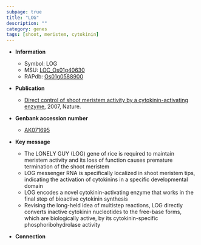 ```yaml
---
subpage: true
title: "LOG"
description: ""
category: genes
tags: [shoot, meristem, cytokinin]
---
```


* **Information**  
    + Symbol: LOG  
    + MSU: [LOC_Os01g40630](http://rice.plantbiology.msu.edu/cgi-bin/ORF_infopage.cgi?orf=LOC_Os01g40630)  
    + RAPdb: [Os01g0588900](http://rapdb.dna.affrc.go.jp/viewer/gbrowse_details/irgsp1?name=Os01g0588900)  

* **Publication**  
    + [Direct control of shoot meristem activity by a cytokinin-activating enzyme](http://www.ncbi.nlm.nih.gov/pubmed?term=Direct+control+of+shoot+meristem+activity+by+a+cytokinin-activating+enzyme%5BTitle%5D), 2007, Nature.

* **Genbank accession number**  
    + [AK071695](http://www.ncbi.nlm.nih.gov/nuccore/AK071695)

* **Key message**  
    + The LONELY GUY (LOG) gene of rice is required to maintain meristem activity and its loss of function causes premature termination of the shoot meristem
    + LOG messenger RNA is specifically localized in shoot meristem tips, indicating the activation of cytokinins in a specific developmental domain
    + LOG encodes a novel cytokinin-activating enzyme that works in the final step of bioactive cytokinin synthesis
    + Revising the long-held idea of multistep reactions, LOG directly converts inactive cytokinin nucleotides to the free-base forms, which are biologically active, by its cytokinin-specific phosphoribohydrolase activity

* **Connection**  



